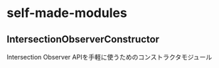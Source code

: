# self-made-modules

## IntersectionObserverConstructor

Intersection Observer APIを手軽に使うためのコンストラクタモジュール
